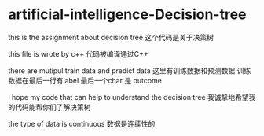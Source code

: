 # artificial-intelligence-Decision-tree
this is the assignment about decision tree
这个代码是关于决策树

this file is wrote by c++
代码被编译通过C++

there are mutipul train data and predict data
这里有训练数据和预测数据  训练数据在最后一行有label  最后一个char 是 outcome

i hope my code that can help to understand the decision tree 
我诚挚地希望我的代码能帮你们了解决策树

the type of data is continuous
数据是连续性的


